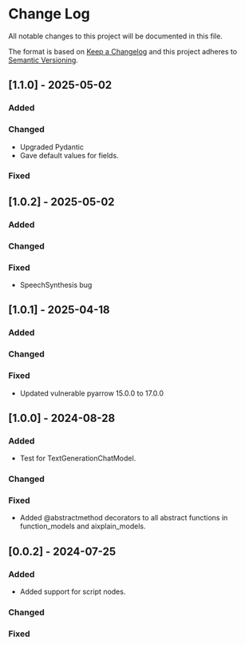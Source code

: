 # Change Log
All notable changes to this project will be documented in this file.
 
The format is based on [Keep a Changelog](http://keepachangelog.com/)
and this project adheres to [Semantic Versioning](http://semver.org/).

## [1.1.0] - 2025-05-02
 
### Added

### Changed
- Upgraded Pydantic
- Gave default values for fields.
 
### Fixed

## [1.0.2] - 2025-05-02
 
### Added

### Changed
 
### Fixed
- SpeechSynthesis bug

## [1.0.1] - 2025-04-18
 
### Added

### Changed
 
### Fixed
- Updated vulnerable pyarrow 15.0.0 to 17.0.0

## [1.0.0] - 2024-08-28
 
### Added
- Test for TextGenerationChatModel.
### Changed
 
### Fixed
- Added @abstractmethod decorators to all abstract functions in function_models and aixplain_models.
 
## [0.0.2] - 2024-07-25
 
### Added
- Added support for script nodes.
### Changed
 
### Fixed